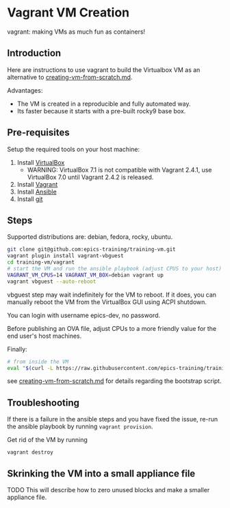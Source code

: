 # Vagrant VM Creation

vagrant: making VMs as much fun as containers!

## Introduction

Here are instructions to use vagrant to build the Virtualbox VM as an alternative to [creating-vm-from-scratch.md](creating-vm-from-scratch.md).

Advantages:
- The VM is created in a reproducible and fully automated way.
- Its faster because it starts with a pre-built rocky9 base box.


## Pre-requisites

Setup the required tools on your host machine:
1. Install [VirtualBox](https://www.virtualbox.org/wiki/Downloads)
   - WARNING: VirtualBox 7.1 is not compatible with Vagrant 2.4.1, use VirtualBox 7.0 until Vagrant 2.4.2 is released.
1. Install [Vagrant](https://www.vagrantup.com/downloads.html)
1. Install [Ansible](https://docs.ansible.com/ansible/latest/installation_guide/installation_distros.html)
1. Install [git](https://git-scm.com/downloads)

## Steps

Supported distributions are: debian, fedora, rocky, ubuntu.

```bash
git clone git@github.com:epics-training/training-vm.git
vagrant plugin install vagrant-vbguest
cd training-vm/vagrant
# start the VM and run the ansible playbook (adjust CPUS to your host)
VAGRANT_VM_CPUS=14 VAGRANT_VM_BOX=debian vagrant up
vagrant vbguest --auto-reboot
```

vbguest step may wait indefinitely for the VM to reboot. If it does, you can manually reboot the VM from the VirtualBox GUI using ACPI shutdown.

You can login with username epics-dev, no password.

Before publishing an OVA file, adjust CPUs to a more friendly value for the end user's host machines.

Finally:
```bash
# from inside the VM
eval "$(curl -L https://raw.githubusercontent.com/epics-training/training-vm/main/bootstrap.sh)"
```
see [creating-vm-from-scratch.md](creating-vm-from-scratch.md) for details regarding the bootstrap script.

## Troubleshooting

If there is a failure in the ansible steps and you have fixed the issue, re-run the ansible playbook by running `vagrant provision`.

Get rid of the VM by running
```
vagrant destroy
```

## Skrinking the VM into a small appliance file

TODO
This will describe how to zero unused blocks and make a smaller appliance file.